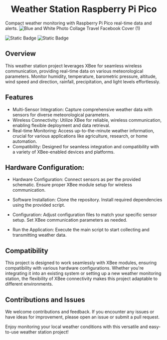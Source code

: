 <h1 align="center"> Weather Station Raspberry Pi Pico </h1>

Compact weather monitoring with Raspberry Pi Pico real-time data and alerts.
![Blue and  White Photo Collage Travel Facebook Cover (1)](https://github.com/FranklinZamora/WeatherStationPiPico/assets/139190968/62534f7e-d815-411f-80fc-f5617adc69c2)

![Static Badge](https://img.shields.io/badge/WS-green) ![Static Badge](https://img.shields.io/badge/pre_lease-v1-blue)

## Overview
This weather station project leverages XBee for seamless wireless communication, providing real-time data on various meteorological parameters. Monitor humidity, temperature, barometric pressure, altitude, wind speed and direction, rainfall, precipitation, and light levels effortlessly.

## Features
- Multi-Sensor Integration: Capture comprehensive weather data with sensors for diverse meteorological parameters.
- Wireless Connectivity: Utilize XBee for reliable, wireless communication, enabling flexible deployment and data retrieval.
- Real-time Monitoring: Access up-to-the-minute weather information, crucial for various applications like agriculture, research, or home automation.
- Compatibility: Designed for seamless integration and compatibility with a variety of XBee-enabled devices and platforms.

## Hardware Configuration:

- Hardware Configuration:
Connect sensors as per the provided schematic.
Ensure proper XBee module setup for wireless communication.
- Software Installation:
Clone the repository.
Install required dependencies using the provided script.

- Configuration:
Adjust configuration files to match your specific sensor setup.
Set XBee communication parameters as needed.
- Run the Application:
Execute the main script to start collecting and transmitting weather data.

## Compatibility
This project is designed to work seamlessly with XBee modules, ensuring compatibility with various hardware configurations. Whether you're integrating it into an existing system or setting up a new weather monitoring station, the flexibility of XBee connectivity makes this project adaptable to different environments.

## Contributions and Issues
We welcome contributions and feedback. If you encounter any issues or have ideas for improvement, please open an issue or submit a pull request.

Enjoy monitoring your local weather conditions with this versatile and easy-to-use weather station project!


